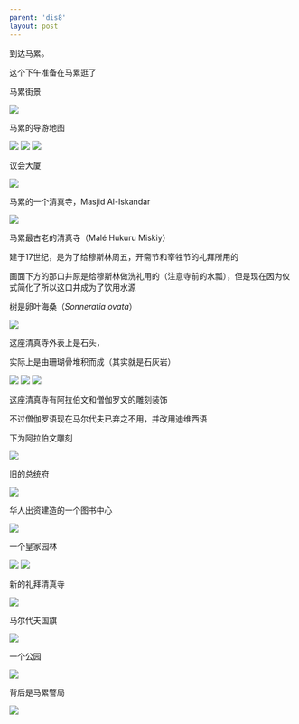 ```yaml
---
parent: 'dis8'
layout: post
---
```


到达马累。

这个下午准备在马累逛了

马累街景

<img class='disc' src='https://lykoseremos.github.io/gmalb-01/dis8/734.jpg'>

马累的导游地图

<img class='disc' src='https://lykoseremos.github.io/gmalb-01/dis8/735.jpg'>

<img class='disc' src='https://lykoseremos.github.io/gmalb-01/dis8/736.jpg'>

<img class='disc' src='https://lykoseremos.github.io/gmalb-01/dis8/737.jpg'>

议会大厦

<img class='disc' src='https://lykoseremos.github.io/gmalb-01/dis8/738.jpg'>

马累的一个清真寺，Masjid Al-Iskandar

<img class='disc' src='https://lykoseremos.github.io/gmalb-01/dis8/739.jpg'>

马累最古老的清真寺（Malé Hukuru Miskiy）

建于17世纪，是为了给穆斯林周五，开斋节和宰牲节的礼拜所用的

画面下方的那口井原是给穆斯林做洗礼用的（注意寺前的水瓢），但是现在因为仪式简化了所以这口井成为了饮用水源

树是卵叶海桑（<i>Sonneratia ovata</i>）

<img class='disc' src='https://lykoseremos.github.io/gmalb-01/dis8/740.jpg'>

这座清真寺外表上是石头，

实际上是由珊瑚骨堆积而成（其实就是石灰岩）

<img class='disc' src='https://lykoseremos.github.io/gmalb-01/dis8/741.jpg'>

<img class='disc' src='https://lykoseremos.github.io/gmalb-01/dis8/742.jpg'>

<img class='disc' src='https://lykoseremos.github.io/gmalb-01/dis8/743.jpg'>

这座清真寺有阿拉伯文和僧伽罗文的雕刻装饰

不过僧伽罗语现在马尔代夫已弃之不用，并改用迪维西语

下为阿拉伯文雕刻

<img class='disc' src='https://lykoseremos.github.io/gmalb-01/dis8/744.jpg'>

旧的总统府

<img class='disc' src='https://lykoseremos.github.io/gmalb-01/dis8/745.jpg'>

华人出资建造的一个图书中心

<img class='disc' src='https://lykoseremos.github.io/gmalb-01/dis8/746.jpg'>

一个皇家园林

<img class='disc' src='https://lykoseremos.github.io/gmalb-01/dis8/747.jpg'>

<img class='disc' src='https://lykoseremos.github.io/gmalb-01/dis8/748.jpg'>

新的礼拜清真寺

<img class='disc' src='https://lykoseremos.github.io/gmalb-01/dis8/749.jpg'>

马尔代夫国旗

<img class='disc' src='https://lykoseremos.github.io/gmalb-01/dis8/750.jpg'>

一个公园

<img class='disc' src='https://lykoseremos.github.io/gmalb-01/dis8/751.jpg'>

背后是马累警局

<img class='disc' src='https://lykoseremos.github.io/gmalb-01/dis8/752.jpg'>
